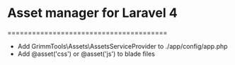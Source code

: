 # Asset manager for Laravel 4

=======================================

- Add GrimmTools\Assets\AssetsServiceProvider to ./app/config/app.php
- Add @asset('css') or @asset('js') to blade files
